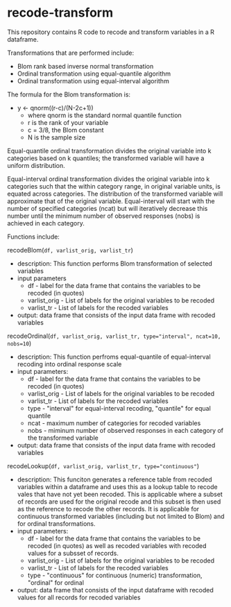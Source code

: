 recode-transform
================

This repository contains R code to recode and transform variables in a R dataframe.

Transformations that are performed include:
  - Blom rank based inverse normal transformation
  - Ordinal transformation using equal-quantile algorithm
  - Ordinal transformation using equal-interval algorithm
  
The formula for the Blom transformation is: 
  - y <- qnorm((r-c)/(N-2c+1))
      - where qnorm is the standard normal quantile function
      - r is the rank of your variable
      - c = 3/8, the Blom constant
      - N is the sample size
    
Equal-quantile ordinal transformation divides the original variable into k categories based on k quantiles; the transformed variable will have a uniform distribution.

Equal-interval ordinal transformation divides the original variable into k categories such that the within category range, in original variable units, is equated across categories. The distribution of the transformed variable will approximate that of the original variable. Equal-interval will start with the number of specified categories (ncat) but will iteratively decrease this number until the minimum number of observed responses (nobs) is achieved in each category.

Functions include:

recodeBlom(`df, varlist_orig, varlist_tr`) 
  - description: This function performs Blom transformation of selected variables
  - input parameters
      - df - label for the data frame that contains the variables to be recoded (in quotes)
      - varlist_orig - List of labels for the original variables to be recoded
      - varlist_tr - List of labels for the recoded variables
  - output: data frame that consists of the input data frame with recoded variables

recodeOrdinal(`df, varlist_orig, varlist_tr, type="interval", ncat=10, nobs=10`) 
  - description: This function perfroms equal-quantile of equal-interval recoding into ordinal response scale
  - input parameters:
      - df - label for the data frame that contains the variables to be recoded (in quotes)
      - varlist_orig - List of labels for the original variables to be recoded
      - varlist_tr - List of labels for the recoded variables
      - type - "interval" for equal-interval recoding, "quantile" for equal quantile
      - ncat - maximum number of categories for recoded variables
      - nobs - miminum number of observed responses in each category of the transformed variable
  - output: data frame that consists of the input data frame with recoded variables

recodeLookup(`df, varlist_orig, varlist_tr, type="continuous"`) 
  - description: This funciton generates a reference table from recoded variables within a dataframe and uses this as a lookup table to recode vales that have not yet been recoded. This is applicable where a subset of records are used for the original recode and this subset is then used as the reference to recode the other records. It is applicable for continuous transformed variables (including but not limited to Blom) and for ordinal transformations.
  - input parameters: 
      - df - label for the data frame that contains the variables to be recoded (in quotes) as well as recoded variables with recoded values for a subsset of records.
      - varlist_orig - List of labels for the original variables to be recoded
      - varlist_tr - List of labels for the recoded variables
      - type - "continuous" for continuous (numeric) transformation, "ordinal" for ordinal
  - output: data frame that consists of the input dataframe with recoded values for all records for recoded variables

